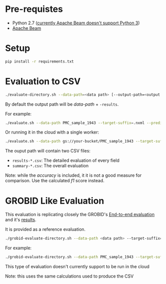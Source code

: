 # Pre-requistes

- Python 2.7 ([currently Apache Beam doesn't support Python 3](https://issues.apache.org/jira/browse/BEAM-1373))
- [Apache Beam](https://beam.apache.org/get-started/quickstart-py/)

# Setup

```bash
pip install -r requirements.txt
```

# Evaluation to CSV

```bash
./evaluate-directory.sh --data-path=<data path> [--output-path=<output path] [--target-suffix=<file suffix>] [--prediction-suffix=<file suffix>] [--cloud] [--num_workers=<number of workers>]
```

By default the output path will be _data-path_ + `-results`.

For example:

```bash
./evaluate.sh --data-path PMC_sample_1943 --target-suffix=.nxml --prediction-suffix=.tei-header.xml
```

Or running it in the cloud with a single worker:

```bash
./evaluate.sh --data-path gs://your-bucket/PMC_sample_1943 --target-suffix=.nxml --prediction-suffix=.tei-header.xml --cloud --num_workers=1
```

The ouput path will contain two CSV files:

* `results-*.csv`: The detailed evaluation of every field
* `summary-*.csv`: The overall evaluation

Note: while the _accuracy_ is included, it it is not a good measure for comparison. Use the calculated _f1_ score instead.


# GROBID Like Evaluation

This evaluation is replicating closely the GROBID's [End-to-end evaluation](http://grobid.readthedocs.io/en/latest/End-to-end-evaluation/) and it's [results](https://github.com/kermitt2/grobid/tree/master/grobid-trainer/doc).

It is provided as a reference evaluation.

```bash
./grobid-evaluate-directory.sh --data-path <data path> --target-suffix=<file suffix> --prediction-suffix=<file suffix>
```

For example:

```bash
./grobid-evaluate-directory.sh --data-path PMC_sample_1943 --target-suffix=.nxml --prediction-suffix=.tei-header.xml
```

This type of evaluation doesn't currently support to be run in the cloud

Note: this uses the same calculations used to produce the CSV
